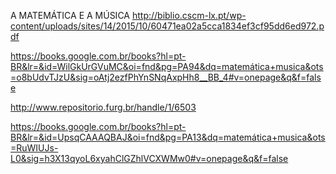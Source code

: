 
A MATEMÁTICA E A MÚSICA
http://biblio.cscm-lx.pt/wp-content/uploads/sites/14/2015/10/60471ea02a5cca1834ef3cf95dd6ed972.pdf


https://books.google.com.br/books?hl=pt-BR&lr=&id=WilGkUrGVuMC&oi=fnd&pg=PA94&dq=matemática+musica&ots=o8bUdvTJzU&sig=oAtj2ezfPhYnSNqAxpHh8__BB_4#v=onepage&q&f=false


http://www.repositorio.furg.br/handle/1/6503


https://books.google.com.br/books?hl=pt-BR&lr=&id=UpsqCAAAQBAJ&oi=fnd&pg=PA13&dq=matemática+musica&ots=RuWIUJs-L0&sig=h3X13qyoL6xyahClGZhlVCXWMw0#v=onepage&q&f=false


